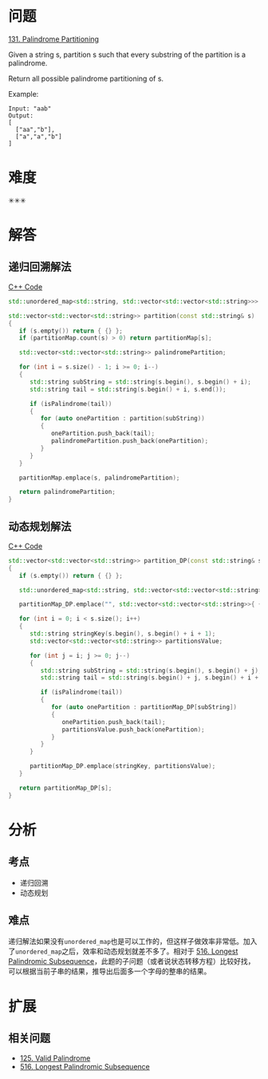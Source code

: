 # 问题
[131. Palindrome Partitioning](https://leetcode.com/problems/palindrome-partitioning/)

Given a string s, partition s such that every substring of the partition is a palindrome.

Return all possible palindrome partitioning of s.

Example:
```
Input: "aab"
Output:
[
  ["aa","b"],
  ["a","a","b"]
]
```

# 难度
✳✳✳

# 解答
## 递归回溯解法

[C++ Code](./code/131.Palindrome-Partitioning/main.cpp)
```cpp
std::unordered_map<std::string, std::vector<std::vector<std::string>>> partitionMap;

std::vector<std::vector<std::string>> partition(const std::string& s)
{
   if (s.empty()) return { {} };
   if (partitionMap.count(s) > 0) return partitionMap[s];

   std::vector<std::vector<std::string>> palindromePartition;

   for (int i = s.size() - 1; i >= 0; i--)
   {
      std::string subString = std::string(s.begin(), s.begin() + i);
      std::string tail = std::string(s.begin() + i, s.end());

      if (isPalindrome(tail))
      {
         for (auto onePartition : partition(subString))
         {
            onePartition.push_back(tail);
            palindromePartition.push_back(onePartition);
         }
      }
   }

   partitionMap.emplace(s, palindromePartition);

   return palindromePartition;
}
```

## 动态规划解法

[C++ Code](./code/131.Palindrome-Partitioning/main.cpp)
```cpp
std::vector<std::vector<std::string>> partition_DP(const std::string& s)
{
   if (s.empty()) return { {} };

   std::unordered_map<std::string, std::vector<std::vector<std::string>>> partitionMap_DP;

   partitionMap_DP.emplace("", std::vector<std::vector<std::string>>{ {} });

   for (int i = 0; i < s.size(); i++)
   {
      std::string stringKey(s.begin(), s.begin() + i + 1);
      std::vector<std::vector<std::string>> partitionsValue;

      for (int j = i; j >= 0; j--)
      {
         std::string subString = std::string(s.begin(), s.begin() + j);
         std::string tail = std::string(s.begin() + j, s.begin() + i + 1);

         if (isPalindrome(tail))
         {
            for (auto onePartition : partitionMap_DP[subString])
            {
               onePartition.push_back(tail);
               partitionsValue.push_back(onePartition);
            }
         }
      }

      partitionMap_DP.emplace(stringKey, partitionsValue);
   }

   return partitionMap_DP[s];
}
```

# 分析
## 考点
* 递归回溯
* 动态规划

## 难点
递归解法如果没有`unordered_map`也是可以工作的，但这样子做效率非常低。加入了`unordered_map`之后，效率和动态规划就差不多了。相对于 [516. Longest Palindromic Subsequence](516.Longest-Palindromic-Subsequence.md)，此题的子问题（或者说状态转移方程）比较好找，可以根据当前子串的结果，推导出后面多一个字母的整串的结果。

# 扩展
## 相关问题
* [125. Valid Palindrome](125.Valid-Palindrome.md)
* [516. Longest Palindromic Subsequence](516.Longest-Palindromic-Subsequence.md)